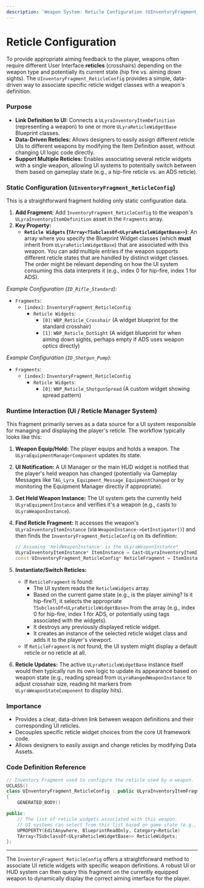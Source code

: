 ```yaml
---
description: 'Weapon System: Reticle Configuration (UInventoryFragment_ReticleConfig)'
---
```


# Reticle Configuration

To provide appropriate aiming feedback to the player, weapons often require different User Interface **reticles** (crosshairs) depending on the weapon type and potentially its current state (hip fire vs. aiming down sights). The `UInventoryFragment_ReticleConfig` provides a simple, data-driven way to associate specific reticle widget classes with a weapon's definition.

### Purpose

* **Link Definition to UI:** Connects a `ULyraInventoryItemDefinition` (representing a weapon) to one or more `ULyraReticleWidgetBase` Blueprint classes.
* **Data-Driven Reticles:** Allows designers to easily assign different reticle UIs to different weapons by modifying the Item Definition asset, without changing UI logic code directly.
* **Support Multiple Reticles:** Enables associating several reticle widgets with a single weapon, allowing UI systems to potentially switch between them based on gameplay state (e.g., a hip-fire reticle vs. an ADS reticle).

### Static Configuration (`UInventoryFragment_ReticleConfig`)

This is a straightforward fragment holding only static configuration data.

1. **Add Fragment:** Add `InventoryFragment_ReticleConfig` to the weapon's `ULyraInventoryItemDefinition` asset in the `Fragments` array.
2. **Key Property:**
   * **`Reticle Widgets` (`TArray<TSubclassOf<ULyraReticleWidgetBase>>`)**: An array where you specify the Blueprint Widget classes (which **must** inherit from `ULyraReticleWidgetBase`) that are associated with this weapon. You can add multiple entries if the weapon supports different reticle states that are handled by distinct widget classes. The order might be relevant depending on how the UI system consuming this data interprets it (e.g., index 0 for hip-fire, index 1 for ADS).

_Example Configuration (`ID_Rifle_Standard`):_

* `Fragments`:
  * `[index]`: `InventoryFragment_ReticleConfig`
    * `Reticle Widgets`:
      * `[0]`: `WBP_Reticle_Crosshair` (A widget blueprint for the standard crosshair)
      * `[1]`: `WBP_Reticle_DotSight` (A widget blueprint for when aiming down sights, perhaps empty if ADS uses weapon optics directly)

_Example Configuration (`ID_Shotgun_Pump`):_

* `Fragments`:
  * `[index]`: `InventoryFragment_ReticleConfig`
    * `Reticle Widgets`:
      * `[0]`: `WBP_Reticle_ShotgunSpread` (A custom widget showing spread pattern)

### Runtime Interaction (UI / Reticle Manager System)

This fragment primarily serves as a data source for a UI system responsible for managing and displaying the player's reticle. The workflow typically looks like this:

1. **Weapon Equip/Hold:** The player equips and holds a weapon. The `ULyraEquipmentManagerComponent` updates its state.
2. **UI Notification:** A UI Manager or the main HUD widget is notified that the player's held weapon has changed (potentially via Gameplay Messages like `TAG_Lyra_Equipment_Message_EquipmentChanged` or by monitoring the Equipment Manager directly if appropriate).
3. **Get Held Weapon Instance:** The UI system gets the currently held `ULyraEquipmentInstance` and verifies it's a weapon (e.g., casts to `ULyraWeaponInstance`).
4.  **Find Reticle Fragment:** It accesses the weapon's `ULyraInventoryItemInstance` (via `WeaponInstance->GetInstigator()`) and then finds the `InventoryFragment_ReticleConfig` on its definition:

    ```cpp
    // Assuming 'HeldWeaponInstance' is the ULyraWeaponInstance*
    ULyraInventoryItemInstance* ItemInstance = Cast<ULyraInventoryItemInstance>(HeldWeaponInstance->GetInstigator());
    const UInventoryFragment_ReticleConfig* ReticleFragment = ItemInstance ? ItemInstance->FindFragmentByClass<UInventoryFragment_ReticleConfig>() : nullptr;
    ```
5. **Instantiate/Switch Reticles:**
   * If `ReticleFragment` is found:
     * The UI system reads the `ReticleWidgets` array.
     * Based on the current game state (e.g., is the player aiming? Is it hip-fire?), it selects the appropriate `TSubclassOf<ULyraReticleWidgetBase>` from the array (e.g., index 0 for hip-fire, index 1 for ADS, or potentially using tags associated with the widgets).
     * It destroys any previously displayed reticle widget.
     * It creates an instance of the selected reticle widget class and adds it to the player's viewport.
   * If `ReticleFragment` is _not_ found, the UI system might display a default reticle or no reticle at all.
6. **Reticle Updates:** The active `ULyraReticleWidgetBase` instance itself would then typically run its own logic to update its appearance based on weapon state (e.g., reading spread from `ULyraRangedWeaponInstance` to adjust crosshair size, reading hit markers from `ULyraWeaponStateComponent` to display hits).

### Importance

* Provides a clear, data-driven link between weapon definitions and their corresponding UI reticles.
* Decouples specific reticle widget choices from the core UI framework code.
* Allows designers to easily assign and change reticles by modifying Data Assets.

### Code Definition Reference

```cpp
// Inventory Fragment used to configure the reticle used by a weapon.
UCLASS()
class UInventoryFragment_ReticleConfig : public ULyraInventoryItemFragment
{
	GENERATED_BODY()

public:
	// The list of reticle widgets associated with this weapon.
	// UI systems can select from this list based on game state (e.g., aiming, hip-fire).
	UPROPERTY(EditAnywhere, BlueprintReadOnly, Category=Reticle)
	TArray<TSubclassOf<ULyraReticleWidgetBase>> ReticleWidgets;
};
```

***

The `InventoryFragment_ReticleConfig` offers a straightforward method to associate UI reticle widgets with specific weapon definitions. A robust UI or HUD system can then query this fragment on the currently equipped weapon to dynamically display the correct aiming interface for the player.
